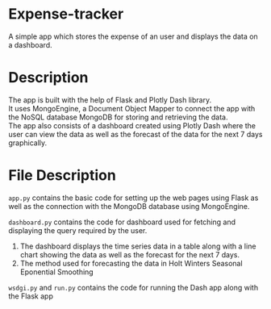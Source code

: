 # Expense-tracker
A simple app which stores the expense of an user and displays the data on a dashboard.

# Description
The app is built with the help of Flask and Plotly Dash library.<br>
It uses MongoEngine, a Document Object Mapper to connect the app with the NoSQL database MongoDB for storing and retrieving the data.<br>
The app also consists of a dashboard created using Plotly Dash where the user can view the data as well as the forecast of the data for the next 7 days graphically.<br>

# File Description
`app.py` contains the basic code for setting up the web pages using Flask as well as the connection with the MongoDB database using MongoEngine.<br>

`dashboard.py` contains the code for dashboard used for fetching and displaying the query required by the user.
1. The dashboard displays the time series data in a table along with a line chart showing the data as well as the forecast for the next 7 days.
2. The method used for forecasting the data in Holt Winters Seasonal Eponential Smoothing<br>

`wsdgi.py` and `run.py` contains the code for running the Dash app along with the Flask app<br>
